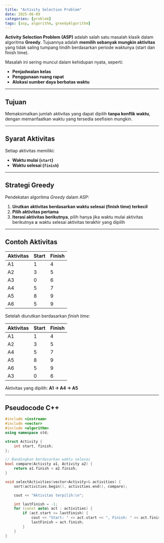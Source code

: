 ```yaml
---
title: "Activity Selection Problem"
date: 2025-06-09
categories: [problem]
tags: [asp, algorithm, greedyAlgorithm]
---
```


**Activity Selection Problem (ASP)** adalah salah satu masalah klasik dalam algoritma **Greedy**. Tujuannya adalah **memilih sebanyak mungkin aktivitas** yang tidak saling tumpang tindih berdasarkan periode waktunya (start dan finish time).

Masalah ini sering muncul dalam kehidupan nyata, seperti:
- **Penjadwalan kelas**
- **Penggunaan ruang rapat**
- **Alokasi sumber daya berbatas waktu**

---

## Tujuan

Memaksimalkan jumlah aktivitas yang dapat dipilih **tanpa konflik waktu**, dengan memanfaatkan waktu yang tersedia seefisien mungkin.

---

## Syarat Aktivitas

Setiap aktivitas memiliki:
- **Waktu mulai (`start`)**
- **Waktu selesai (`finish`)**

---

## Strategi Greedy

Pendekatan algoritma *Greedy* dalam ASP:
1. **Urutkan aktivitas berdasarkan waktu selesai (finish time) terkecil**
2. **Pilih aktivitas pertama**
3. **Iterasi aktivitas berikutnya**, pilih hanya jika waktu mulai aktivitas berikutnya **≥** waktu selesai aktivitas terakhir yang dipilih

---

## Contoh Aktivitas

| Aktivitas | Start | Finish |
|-----------|-------|--------|
| A1        | 1     | 4      |
| A2        | 3     | 5      |
| A3        | 0     | 6      |
| A4        | 5     | 7      |
| A5        | 8     | 9      |
| A6        | 5     | 9      |

Setelah diurutkan berdasarkan *finish time*:

| Aktivitas | Start | Finish |
|-----------|-------|--------|
| A1        | 1     | 4      |
| A2        | 3     | 5      |
| A4        | 5     | 7      |
| A5        | 8     | 9      |
| A6        | 5     | 9      |
| A3        | 0     | 6      |

Aktivitas yang dipilih: **A1 → A4 → A5**

---

## Pseudocode C++

```cpp
#include <iostream>
#include <vector>
#include <algorithm>
using namespace std;

struct Activity {
    int start, finish;
};

// Bandingkan berdasarkan waktu selesai
bool compare(Activity a1, Activity a2) {
    return a1.finish < a2.finish;
}

void selectActivities(vector<Activity>& activities) {
    sort(activities.begin(), activities.end(), compare);

    cout << "Aktivitas terpilih:\n";

    int lastFinish = -1;
    for (const auto& act : activities) {
        if (act.start >= lastFinish) {
            cout << "Start: " << act.start << ", Finish: " << act.finish << endl;
            lastFinish = act.finish;
        }
    }
}
